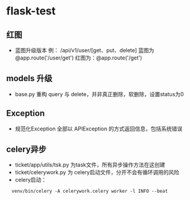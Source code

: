 # flask-test

## 红图
- 蓝图升级版本
  例： /api/v1/user/[get、put、delete]  蓝图为 @app.route('/user/get') 红图为：@app.route('/get')

## models 升级
- base.py 
  重构 query 与 delete，并非真正删除，软删除，设置status为0

## Exception
- 规范化Exception
  全部以 APIException 的方式返回信息，包括系统错误
  
## celery异步
- ticket/app/utils/tsk.py 为task文件，所有异步操作方法在这创建
- ticket/celerywork.py 为 celery启动文件，分开不会有循环调用的风险
- celery启动：
```shell
  venv/bin/celery -A celerywork.celery worker -l INFO --beat
```
